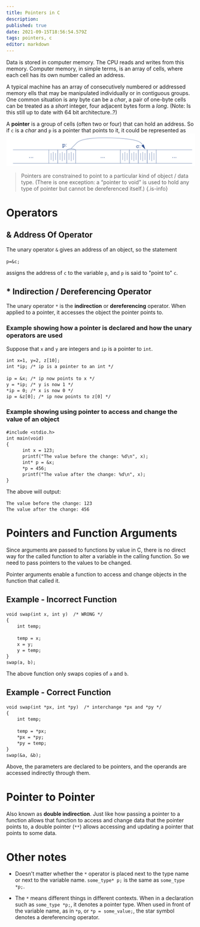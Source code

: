 ```yaml
---
title: Pointers in C
description: 
published: true
date: 2021-09-15T18:56:54.579Z
tags: pointers, c
editor: markdown
---
```


Data is stored in computer memory. The CPU reads and writes from this memory. Computer memory, in simple terms, is an array of cells, where each cell has its own number called an address. 

A typical machine has an array of consecutively numbered or addressed memory ells that may be manipulated individually or in contiguous groups. One common situation is any byte can be a *char*, a pair of one-byte cells can be treated as a *short* integer, four adjacent bytes form a *long*. (Note: Is this still up to date with 64 bit architecture..?)

A **pointer** is a group of cells (often two or four) that can hold an address. So if `c` is a *char* and `p` is a pointer that points to it, it could be represented as![pointer.png](/pointer.png)

> Pointers are constrained to point to a particular kind of object / data type. (There is one exception: a “pointer to void” is used to hold any type of pointer but cannot be dereferenced itself.)
{.is-info}

# Operators
## & Address Of Operator
The unary operator `&` gives an address of an object, so the statement

`p=&c;` 

assigns the address of `c` to the variable `p`, and `p` is said to "point to" `c`.

## * Indirection / Dereferencing Operator
The unary operator `*` is the **indirection** or **dereferencing** operator. When applied to a pointer, it accesses the object the pointer points to. 



### Example showing how a pointer is declared and how the unary operators are used
Suppose that `x` and `y` are integers and `ip` is a pointer to `int`.
```
int x=1, y=2, z[10];
int *ip; /* ip is a pointer to an int */

ip = &x; /* ip now points to x */
y = *ip; /* y is now 1 */
*ip = 0; /* x is now 0 */
ip = &z[0]; /* ip now points to z[0] */
```

### Example showing using pointer to access and change the value of an object
```
#include <stdio.h>
int main(void)
{
      int x = 123;
      printf("The value before the change: %d\n", x);
      int* p = &x;
      *p = 456;
      printf("The value after the change: %d\n", x);
}
```
The above will output:
```
The value before the change: 123
The value after the change: 456
```
# Pointers and Function Arguments
Since arguments are passed to functions by value in C, there is no direct way for the called function to alter a variable in the calling function. So we need to pass pointers to the values to be changed.

Pointer arguments enable a function to access and change objects in the function that called it.
## Example - Incorrect Function
```
void swap(int x, int y)  /* WRONG */
{
    int temp;

    temp = x;
    x = y;
    y = temp;
}
swap(a, b);
```
The above function only swaps copies of `a` and `b`.

## Example - Correct Function
```
void swap(int *px, int *py)  /* interchange *px and *py */
{
    int temp;

    temp = *px;
    *px = *py;
    *py = temp;
}
swap(&a, &b);
```
Above, the parameters are declared to be pointers, and the operands are accessed indirectly through them. 

# Pointer to Pointer 
Also known as **double indirection**. Just like how passing a pointer to a function allows that function to access and change data that the pointer points to, a double pointer (`**`) allows accessing and updating a pointer that points to some data.

# Other notes
* Doesn't matter whether the `*` operator is placed next to the type name or next to the variable name. `some_type* p;` is the same as `some_type *p;`.

* The `*` means different things in different contexts. When in a declaration such as `some_type *p;`, it denotes a pointer type. When used in front of the variable name, as in `*p`, or `*p = some_value;`, the star symbol denotes a dereferencing operator.